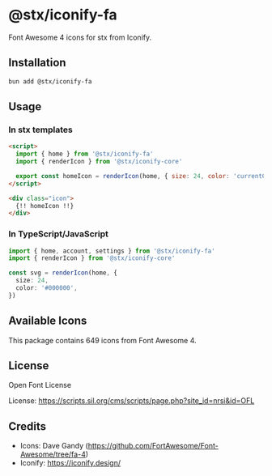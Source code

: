 # @stx/iconify-fa

Font Awesome 4 icons for stx from Iconify.

## Installation

```bash
bun add @stx/iconify-fa
```

## Usage

### In stx templates

```html
<script>
  import { home } from '@stx/iconify-fa'
  import { renderIcon } from '@stx/iconify-core'

  export const homeIcon = renderIcon(home, { size: 24, color: 'currentColor' })
</script>

<div class="icon">
  {!! homeIcon !!}
</div>
```

### In TypeScript/JavaScript

```typescript
import { home, account, settings } from '@stx/iconify-fa'
import { renderIcon } from '@stx/iconify-core'

const svg = renderIcon(home, {
  size: 24,
  color: '#000000',
})
```

## Available Icons

This package contains 649 icons from Font Awesome 4.

## License

Open Font License

License: https://scripts.sil.org/cms/scripts/page.php?site_id=nrsi&id=OFL

## Credits

- Icons: Dave Gandy (https://github.com/FortAwesome/Font-Awesome/tree/fa-4)
- Iconify: https://iconify.design/
